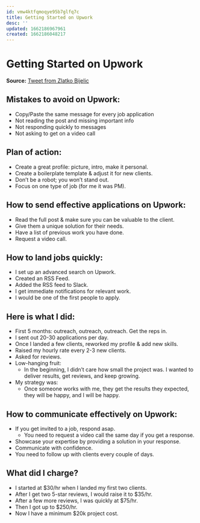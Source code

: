 ```yaml
---
id: vmw4ktfqmoqye95b7glfq7c
title: Getting Started on Upwork
desc: ''
updated: 1662186967961
created: 1662186048217
---
```

# Getting Started on Upwork

**Source:** [Tweet from Zlatko Bijelic](https://twitter.com/Zbijelic/status/1565797682412605440)

## Mistakes to avoid on Upwork:
- Copy/Paste the same message for every job application
- Not reading the post and missing important info
- Not responding quickly to messages
- Not asking to get on a video call

## Plan of action:
- Create a great profile: picture, intro, make it personal.
- Create a boilerplate template & adjust it for new clients.
- Don’t be a robot; you won’t stand out.
- Focus on one type of job (for me it was PM).

## How to send effective applications on Upwork:
- Read the full post & make sure you can be valuable to the client.
- Give them a unique solution for their needs.
- Have a list of previous work you have done.
- Request a video call.

## How to land jobs quickly:
- I set up an advanced search on Upwork.
- Created an RSS Feed.
- Added the RSS feed to Slack.
- I get immediate notifications for relevant work.
- I would be one of the first people to apply.

## Here is what I did:
- First 5 months: outreach, outreach, outreach. Get the reps in.
- I sent out 20-30 applications per day.
- Once I landed a few clients, reworked my profile & add new skills.
- Raised my hourly rate every 2-3 new clients.
- Asked for reviews.
- Low-hanging fruit:
  - In the beginning, I didn’t care how small the project was. I wanted to deliver results, get reviews, and keep
    growing.
- My strategy was:
  - Once someone works with me, they get the results they expected, they will be happy, and I will be happy.

## How to communicate effectively on Upwork:
- If you get invited to a job, respond asap.
  - You need to request a video call the same day if you get a response.
- Showcase your expertise by providing a solution in your response.
- Communicate with confidence.
- You need to follow up with clients every couple of days.

## What did I charge?
- I started at $30/hr when I landed my first two clients.
- After I get two 5-star reviews, I would raise it to $35/hr.
- After a few more reviews, I was quickly at $75/hr.
- Then I got up to $250/hr.
- Now I have a minimum $20k project cost.

